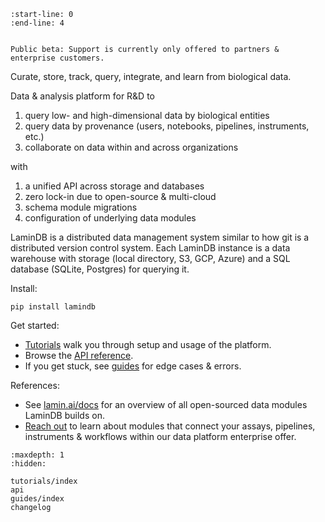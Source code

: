 ```{include} ../README.md
:start-line: 0
:end-line: 4
```

```{warning}

Public beta: Support is currently only offered to partners & enterprise customers.

```

Curate, store, track, query, integrate, and learn from biological data.

Data & analysis platform for R&D to

<!-- Key features/functionality/capabilities -->

1. query low- and high-dimensional data by biological entities
2. query data by provenance (users, notebooks, pipelines, instruments, etc.)
3. collaborate on data within and across organizations

<!-- User experience -->

with

1. a unified API across storage and databases
2. zero lock-in due to open-source & multi-cloud
3. schema module migrations
4. configuration of underlying data modules

<!-- High-level technical specification -->

LaminDB is a distributed data management system similar to how git is a distributed version control system.
Each LaminDB instance is a data warehouse with storage (local directory, S3, GCP, Azure) and a SQL database (SQLite, Postgres) for querying it.

Install:

```
pip install lamindb
```

Get started:

- [Tutorials](tutorials/index) walk you through setup and usage of the platform.
- Browse the [API reference](api).
- If you get stuck, see [guides](guides/index) for edge cases & errors.

References:

- See [lamin.ai/docs](https://lamin.ai/docs) for an overview of all open-sourced data modules LaminDB builds on.
- [Reach out](https://lamin.ai/contact) to learn about modules that connect your assays, pipelines, instruments & workflows within our data platform enterprise offer.

```{toctree}
:maxdepth: 1
:hidden:

tutorials/index
api
guides/index
changelog
```
